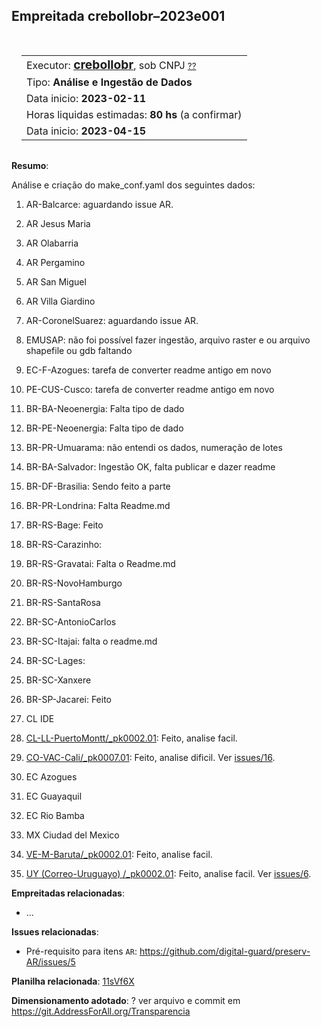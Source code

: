 ## Empreitada crebollobr–2023e001

<aside>
<table align="right" style="padding: 1em">
<tr><td>Executor: <a target="_git" title="link para o git-user do executor" href="https://github.com/crebollobr"><big><b>crebollobr</b></big></a>, sob CNPJ  <small><a target="_cnpj" title="CNPJ contratado como executor" href="https://github.com/crebollobr">??</a></small>
</td></tr>
<tr><td>  Tipo: <b>Análise e Ingestão de Dados</b>   </td></tr>
<tr><td>  Data inicio: <b>2023-02-11</b>   </td></tr>
<tr><td>  Horas liquidas estimadas: <b>80 hs</b> (a confirmar)  </td></tr>
<tr><td>  Data inicio: <b>2023-04-15</b>   </td></tr>
</table>
</aside>

**Resumo**: 

Análise e criação do make_conf.yaml dos seguintes dados:

1. AR-Balcarce: aguardando issue AR.
2. AR	Jesus Maria
3. AR	Olabarria
4. AR	Pergamino
5. AR	San Miguel
6. AR	Villa Giardino

1. AR-CoronelSuarez: aguardando issue AR.

2. EMUSAP: não foi possível fazer ingestão, arquivo raster e ou arquivo shapefile ou gdb faltando

1. EC-F-Azogues: tarefa de converter readme antigo em novo

1. PE-CUS-Cusco: tarefa de converter readme antigo em novo
2. BR-BA-Neoenergia: Falta tipo de dado
3. BR-PE-Neoenergia: Falta tipo de dado
4. BR-PR-Umuarama: não entendi os dados, numeração de lotes
5. BR-BA-Salvador: Ingestão OK, falta publicar e dazer readme
6. BR-DF-Brasilia: Sendo feito a parte
7. BR-PR-Londrina: Falta Readme.md
8. BR-RS-Bage: Feito
9. BR-RS-Carazinho: 
10. BR-RS-Gravatai: Falta o Readme.md
11. BR-RS-NovoHamburgo
12. BR-RS-SantaRosa
13. BR-SC-AntonioCarlos
14. BR-SC-Itajai: falta o readme.md
15. BR-SC-Lages: 
16. BR-SC-Xanxere
17. BR-SP-Jacarei: Feito
18. CL	IDE
1. [CL-LL-PuertoMontt/_pk0002.01](https://github.com/digital-guard/preserv-CL/tree/main/data/LL/PuertoMontt/_pk0002.01): Feito, analise facil.

1. [CO-VAC-Cali/_pk0007.01](https://github.com/digital-guard/preserv-CO/tree/main/data/VAC/Cali/_pk0007.01): Feito, analise dificil. Ver [issues/16](https://github.com/digital-guard/preserv-CO/issues/16). 
2. EC	Azogues
3. EC	Guayaquil
4. EC	Rio Bamba
5. MX	Ciudad del Mexico

1. [VE-M-Baruta/_pk0002.01](https://github.com/digital-guard/preserv-VE/tree/main/data/M/Baruta/_pk0002.01): Feito, analise facil. 

1. [UY (Correo-Uruguayo) /_pk0002.01](https://github.com/digital-guard/preserv-UY/tree/main/data/_pk0002.01): Feito, analise facil.  Ver [issues/6](https://github.com/digital-guard/preserv-UY/issues/6). 

**Empreitadas relacionadas**: 
* ... 

**Issues relacionadas**:

* Pré-requisito para itens `AR`: https://github.com/digital-guard/preserv-AR/issues/5

**Planilha relacionada**: [11sVf6X](https://docs.google.com/spreadsheets/d/11sVf6Xx9QBfs0sFO7p2Iyu-djnLUwkmBTl56wHbtl4E/)

**Dimensionamento adotado**: ? ver arquivo e commit em https://git.AddressForAll.org/Transparencia
